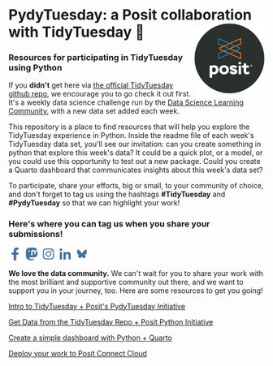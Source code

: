 # PydyTuesday: a Posit collaboration with TidyTuesday 🎉 <a href="https://posit.co"><img src="images/posit_round_logo.png" align="right" height="138" alt="Posit" /></a>

### Resources for participating in TidyTuesday using Python

If you **didn't** get here via [the official TidyTuesday github repo](https://github.com/rfordatascience/tidytuesday), we encourage you to go check it out first. It's a weekly data science challenge run by the [Data Science Learning Community](https://dslc.io/), with a new data set added each week. 

This repository is a place to find resources that will help you explore the TidyTuesday experience in Python. Inside the readme file of each week's TidyTuesday data set, you'll see our invitation: can you create something in python that explore this week's data? It could be a quick plot, or a model, or you could use this opportunity to test out a new package. Could you create a Quarto dashboard that communicates insights about this week's data set?  

To participate, share your efforts, big or small, to your community of choice, and don't forget to tag us using the hashtags **#TidyTuesday** and **#PydyTuesday** so that we can highlight your work!

### Here's where you can tag us when you share your submissions!
<a href="https://pos.it/facebook"><img src="images/facebook-logo_lightblue.svg" height="25" alt="Posit Facebook" /></a>&nbsp;
<a href="https://fosstodon.org/@posit"><img src="images/fosstadon-logo_lightblue.svg" height="25" alt="Posit Mastodon" /></a>&nbsp;
<a href="https://pos.it/instagram"><img src="images/instagram-logo_lightblue.svg" height="25" alt="Posit Instagram" /></a>&nbsp;
<a href="https://pos.it/linkedin"><img src="images/linkedin-logo_lightblue.svg" height="25" alt="Posit LinkedIn" /></a>&nbsp;
<a href="https://bsky.app/profile/posit.co"><img src="images/bluesky-lightblue.svg" height="25" alt="Posit Bluesky" /></a>


**We love the data community.** We can't wait for you to share your work with the most brilliant and supportive community out there, and we want to support you in your journey, too. Here are some resources to get you going!  

[Intro to TidyTuesday + Posit's PydyTuesday Initiative](https://youtu.be/gCSkxt4omKo?feature=shared)  

[Get Data from the TidyTuesday Repo + Posit Python Initiative](https://youtu.be/ol2FrSL5gVU?si=9NUMW1S2FqIAKpZ_)

[Create a simple dashboard with Python + Quarto](https://youtu.be/uLGe9zuuNl0?feature=shared)  

[Deploy your work to Posit Connect Cloud](https://youtu.be/WD693FBfVUk?si=XkgnfXksqmBRc2OW)


<!--a href="https://www.youtube.com/watch?v=gCSkxt4omKo"><img src="https://img.youtube.com/vi/gCSkxt4omKo/maxresdefault.jpg" align="left" height="200" alt="ALT TEXT GOES HERE" /></a-->
<!--a href="https://www.youtube.com/watch?v=gCSkxt4omKo"><img src="images/isabel_thumb.png" align="left" height="200" alt="Thumbnail image of a Posit video introducing TidyTuesday and the Python Challenge" /></a-->
<!--a href="https://www.youtube.com/watch?v=uLGe9zuuNl0"><img src="https://img.youtube.com/vi/uLGe9zuuNl0/maxresdefault.jpg" align="left" height="200" alt="Thumbnail image of a Posit video showing how to create a dashboard using Python and Quarto" /></a--> 
